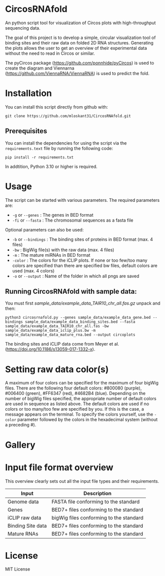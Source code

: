 # CircosRNAfold
An python script tool for visualization of Circos plots with high-throughput sequencing data.

The goal of this project is to develop a simple, circular visualization tool of binding sites and their raw data on folded 2D RNA structures. Generating the plots allows the user to get an overview of their experimental data without the need to read in Circos or similar.


The pyCircos package (https://github.com/ponnhide/pyCircos) is used to create the diagram and Viennarna (https://github.com/ViennaRNA/ViennaRNA) is used to predict the fold.


# Installation

You can install this script directly from github with:
```
git clone https://github.com/mloskant31/CircosRNAfold.git
```

## Prerequisites
You can install the dependencies for using the script via the ```requirements.text``` file by running the following code:
```
pip install -r requirements.txt
```
In addtition, Python 3.10 or higher is required.


# Usage
The script can be started with various parameters. 
The required parameters are: 

- `-g` or `--genes` : The genes in BED format
- `-fi` or `--fasta` : The chromosomal sequences as a fasta file

Optional parameters can also be used:
- `-b` or `--bindings` : The binding sites of proteins in BED format (max. 4 files)
- `-bw` : BigWig file(s) with the raw data (max. 4 files)
- `-m` : The mature miRNAs in BED format
- `-color` : The colors for the iCLIP plots. If none or too few/too many colors are specified than there are specified bw files, default colors are used (max. 4 colors)
- `-o` or `--output` : Name of the folder in which all pngs are saved

## Running CircosRNAfold with sample data: 
You must first <em>sample_data/example_data_TAIR10_chr_all.fas.gz</em> unpack and then:

```
python3 circosrnafold.py --genes sample_data/example_data_gene.bed --bindings sample_data/example_data_binding_sites.bed --fasta sample_data/example_data_TAIR10_chr_all.fas -bw sample_data/example_data_iclip_plus.bw -m sample_data/example_data_mature_rna.bed --output circoplots
```
The binding sites and iCLIP data come from Meyer et al. (https://doi.org/10.1186/s13059-017-1332-x).

# Setting raw data color(s)
A maximum of four colors can be specified for the maximum of four bigWig files. There are the following four default colors: #800080 (purple), #006400 (green), #FF6347 (red), #4682B4 (blue). Depending on the number of bigWig files specified, the appropriate number of default colors are used in sequence as listed above. The default colors are used if no colors or too many/too few are specified by you. If this is the case, a message appears on the terminal. To specify the colors yourself, use the `-color` parameter followed by the colors in the hexadecimal system (without a preceding #).

# Gallery


# Input file format overview
This overview clearly sets out all the input file types and their requirements.


| Input | Description |
|--------------------|--------------------------------------------------------|
|Genome data|FASTA file conforming to the standard|
|Genes|BED7+ files conforming to the standard|
|iCLIP raw data| bigWig files conforming to the standard|
|Binding Site data|BED7+ files conforming to the standard|
|Mature RNAs|BED7+ files conforming to the standard|

# License
MIT License
